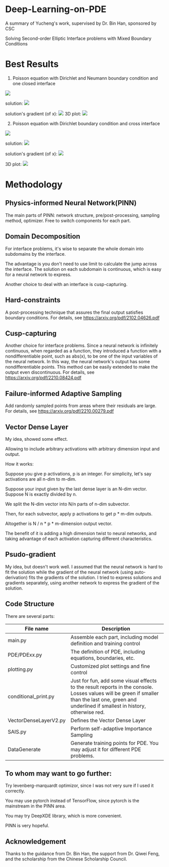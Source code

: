 # Deep-Learning-on-PDE
A summary of Yucheng's work, supervised by Dr. Bin Han, sponsored by CSC 

Solving Second-order Elliptic Interface problems with Mixed Boundary Conditions

# Best Results
1. Poisson equation with Dirichlet and Neumann boundary condition and one closed interface

![](https://github.com/1417573837/Deep-Learning-on-PDE/blob/main/Best%20Results/Probelm1.png)

solution:
![](https://github.com/1417573837/Deep-Learning-on-PDE/blob/main/Best%20Results/3_1%20VDL%20v5.5/U2D%20400.jpg)

solution's gradient (of x):
![](https://github.com/1417573837/Deep-Learning-on-PDE/blob/main/Best%20Results/3_1%20VDL%20v5.5/Ux2D%20400.jpg)
3D plot:
![](https://github.com/1417573837/Deep-Learning-on-PDE/blob/main/Best%20Results/3_1%20VDL%20v5.5/U3DPred200.jpg)

2. Poisson equation with Dirichlet boundary condition and cross interface

![](https://github.com/1417573837/Deep-Learning-on-PDE/blob/main/Best%20Results/Probelm2.png)

solution:
![](https://github.com/1417573837/Deep-Learning-on-PDE/blob/main/Best%20Results/CrossE5Simplified%20VDLV2%20SAIS%20v2.3/U2D%20200.jpg)

solution's gradient (of x):
![](https://github.com/1417573837/Deep-Learning-on-PDE/blob/main/Best%20Results/CrossE5Simplified%20VDLV2%20v3.4/Ux2D%200.jpg)

3D plot:
![](https://github.com/1417573837/Deep-Learning-on-PDE/blob/main/Best%20Results/CrossE5Simplified%20VDLV2%20v3.4/U3DPred0.jpg)


# Methodology
## Physics-informed Neural Network(PINN)
The main parts of PINN: network structure, pre/post-processing, sampling method, optimizer. Free to switch components for each part.

## Domain Decomposition
For interface problems, it's wise to separate the whole domain into subdomains by the interface. 

The advantage is you don't need to use limit to calculate the jump across the interface. The solution on each subdomain is continuous, which is easy for a neural network to express.

Another choice to deal with an interface is cusp-capturing.


## Hard-constraints
A post-processing technique that assures the final output satisfies boundary conditions.
For details, see https://arxiv.org/pdf/2102.04626.pdf

## Cusp-capturing
Another choice for interface problems. Since a neural network is infinitely continuous, when regarded as a function, they introduced a function with a nondifferentiable point, such as abs(x), to be one of the input variables of the neural network. In this way, the neural network's output has some nondifferentiable points. This method can be easily extended to make the output even discontinuous.
For details, see https://arxiv.org/pdf/2210.08424.pdf

## Failure-informed Adaptive Sampling
Add randomly sampled points from areas where their residuals are large.
For details, see https://arxiv.org/pdf/2210.00279.pdf

## Vector Dense Layer
My idea, showed some effect. 

Allowing to include arbitrary activations with arbitrary dimension input and output. 

How it works:

Suppose you give p activations, p is an integer. For simplicity, let's say activations are all n-dim to m-dim.

Suppose your input given by the last dense layer is an N-dim vector. Suppose N is exactly divided by n.

We split the N-dim vector into N/n parts of n-dim subvector.

Then, for each subvector, apply p activations to get p * m-dim outputs.

Altogether is N / n * p * m-dimension output vector.

The benefit of it is adding a high dimension twist to neural networks, and taking advantage of each activation capturing different characteristics.

## Psudo-gradient
My idea, but doesn't work well. I assumed that the neural network is hard to fit the solution while the gradient of the neural network (using auto-derivation) fits the gradients of the solution. I tried to express solutions and gradients separately, using another network to express the gradient of the solution.

## Code Structure
There are several parts:



|File name | Description|
|---|---|
|main.py | Assemble each part, including model definition and training control|
|PDE/PDExx.py| The definition of PDE, including equations, boundaries, etc.|
|plotting.py| Customized plot settings and fine control|
|conditional_print.py| Just for fun, add some visual effects to the result reports in the console. Losses values will be green if smaller than the last one, green and underlined if smallest in history, otherwise red.|
|VectorDenseLayerV2.py| Defines the Vector Dense Layer|
|SAIS.py|Perform self-adaptive Importance Sampling|
|DataGenerate| Generate training points for PDE. You may adjust it for different PDE problems.|

## To whom may want to go further:
Try levenberg-marquardt optimizor, since I was not very sure if I used it correctly.

You may use pytorch instead of TensorFlow, since pytorch is the mainstream in the PINN area.

You may try DeepXDE library, which is more convenient.

PINN is very hopeful.

## Acknowledgement
Thanks to the guidance from Dr. Bin Han, the support from Dr. Qiwei Feng, and the scholarship from the Chinese Scholarship Council.


